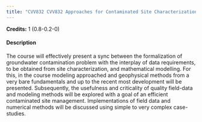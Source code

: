 ```yaml
---
title: "CVV832 CVV832 Approaches for Contaminated Site Characterization"
---
```

**Credits:** 1 (0.8-0.2-0)

#### Description
The course will effectively present a sync between the formalization of groundwater contamination problem with the interplay of data requirements, to be obtained from site characterization, and mathematical modelling. For this, in the course modeling approached and geophysical methods from a very bare fundamentals and up to the recent most development will be presented. Subsequently, the usefulness and criticality of quality field-data and modeling methods will be explored with a goal of an efficient contaminated site management. Implementations of field data and numerical methods will be discussed using simple to very complex case-studies.